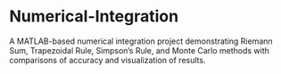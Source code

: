 # Numerical-Integration
A MATLAB-based numerical integration project demonstrating Riemann Sum, Trapezoidal Rule, Simpson’s Rule, and Monte Carlo methods with comparisons of accuracy and visualization of results.

